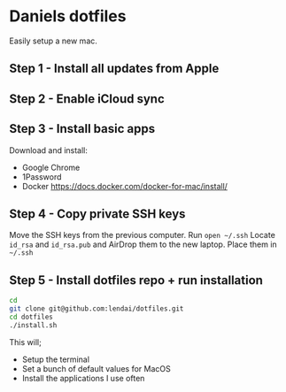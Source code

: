 # Daniels dotfiles

Easily setup a new mac.

## Step 1 - Install all updates from Apple

## Step 2 - Enable iCloud sync

## Step 3 - Install basic apps

Download and install:

- Google Chrome
- 1Password
- Docker https://docs.docker.com/docker-for-mac/install/

## Step 4 - Copy private SSH keys

Move the SSH keys from the previous computer. Run `open ~/.ssh`
Locate `id_rsa` and `id_rsa.pub` and AirDrop them to the new laptop.
Place them in `~/.ssh`

## Step 5 - Install dotfiles repo + run installation

```sh
cd
git clone git@github.com:lendai/dotfiles.git
cd dotfiles
./install.sh
```

This will;

- Setup the terminal
- Set a bunch of default values for MacOS
- Install the applications I use often
